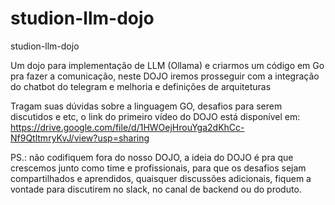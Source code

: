 # studion-llm-dojo
studion-llm-dojo

Um dojo para implementação de LLM (Ollama) e criarmos um código em Go pra fazer a comunicação, neste DOJO iremos prosseguir com a integração do chatbot do telegram e melhoria e definições de arquiteturas

Tragam suas dúvidas sobre a linguagem GO, desafios para serem discutidos e etc, o link do primeiro vídeo do DOJO está disponível em: https://drive.google.com/file/d/1HWOejHrouYga2dKhCc-Nf9QtltmryKvJ/view?usp=sharing

PS.: não codifiquem fora do nosso DOJO, a ideia do DOJO é pra que crescemos junto como time e profissionais, para que os desafios sejam compartilhados e aprendidos, quaisquer discussões adicionais, fiquem a vontade para discutirem no slack, no canal de backend ou do produto.
